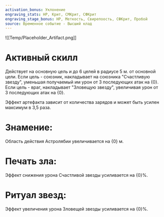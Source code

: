 ```yaml
---
activation_bonus: Уклонение
engraving_stats: HP, Крит, СМКрит, СФКрит
engraving_stage_bonus: HP, Меткость, Свирепоость, СФКрит, Пробой
source: Временное событие - Высший клад
---
```

![[Temp/Placeholder_Artifact.png]]
# Активный скилл
Действует на основную цель и до 6 целей в радиусе 5 м. от основной цели. Если цель - союзник, накладывает на союзника "Счастливую звезду", уменьшая получаемый им урон от 3 последующих атак на {0}. Если цель - враг, накладывает "Зловещую звезду", увеличивая урон от 3 последующих атак на {0}.

Эффект артефакта зависит от количества зарядов и может быть усилен максимум в 3,5 раза.

# Знамение: 
Область действия Астролябии увеличивается на {0} м.
# Печать зла: 
Эффект снижения урона Счастливой звезды усиливается на {0}%.
# Ритуал звезд: 
Эффект увеличения урона Зловещей звезды усиливается на {0}%.
